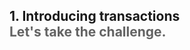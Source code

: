 <h2>1. Introducing transactions <br/> 
<span style="color:rgb(99,99,99)">Let's take the challenge.</span></h2>